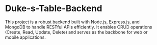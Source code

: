 # Duke-s-Table-Backend
This project is a robust backend built with Node.js, Express.js, and MongoDB to handle RESTful APIs efficiently. It enables CRUD operations (Create, Read, Update, Delete) and serves as the backbone for web or mobile applications.
